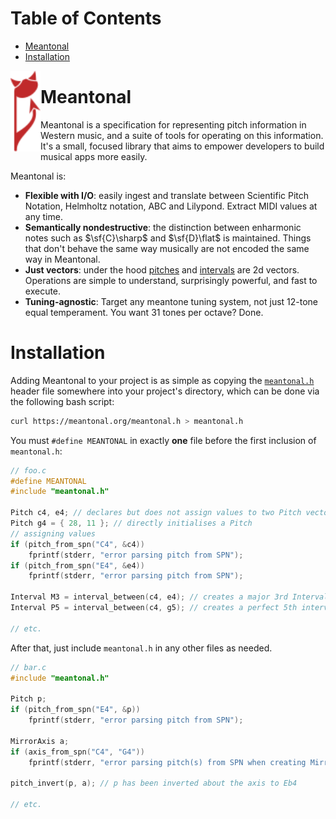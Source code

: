# Table of Contents

- [Meantonal](#meantonal)
- [Installation](#installation)

<img align="left" src="/logo.svg" width="48">
  
# Meantonal

Meantonal is a specification for representing pitch information in Western music, and a suite of tools for operating on this information. It's a small, focused library that aims to empower developers to build musical apps more easily.

Meantonal is:

- **Flexible with I/O**: easily ingest and translate between Scientific Pitch Notation, Helmholtz notation, ABC and Lilypond. Extract MIDI values at any time.
- **Semantically nondestructive**: the distinction between enharmonic notes such as $\sf{C}\sharp$ and $\sf{D}\flat$ is maintained. Things that don't behave the same way musically are not encoded the same way in Meantonal.
- **Just vectors**: under the hood [pitches](https://meantonal.org/learn/pitch/) and [intervals](https://meantonal.org/learn/intervals/) are 2d vectors. Operations are simple to understand, surprisingly powerful, and fast to execute.
- **Tuning-agnostic**: Target any meantone tuning system, not just 12-tone equal temperament. You want 31 tones per octave? Done.

# Installation

Adding Meantonal to your project is as simple as copying the [`meantonal.h`](https://raw.githubusercontent.com/meantonal/meantonal/refs/heads/master/meantonal.h) header file somewhere into your project's directory, which can be done via the following bash script:

```bash
curl https://meantonal.org/meantonal.h > meantonal.h
```

You must `#define MEANTONAL` in exactly **one** file before the first inclusion of `meantonal.h`:

```c
// foo.c
#define MEANTONAL
#include "meantonal.h"

Pitch c4, e4; // declares but does not assign values to two Pitch vectors
Pitch g4 = { 28, 11 }; // directly initialises a Pitch
// assigning values
if (pitch_from_spn("C4", &c4))
    fprintf(stderr, "error parsing pitch from SPN");
if (pitch_from_spn("E4", &e4))
    fprintf(stderr, "error parsing pitch from SPN");

Interval M3 = interval_between(c4, e4); // creates a major 3rd Interval vector
Interval P5 = interval_between(c4, g5); // creates a perfect 5th interval vector

// etc.
```

After that, just include `meantonal.h` in any other files as needed.

```c
// bar.c
#include "meantonal.h"

Pitch p;
if (pitch_from_spn("E4", &p))
    fprintf(stderr, "error parsing pitch from SPN");

MirrorAxis a;
if (axis_from_spn("C4", "G4"))
    fprintf(stderr, "error parsing pitch(s) from SPN when creating MirrorAxis");

pitch_invert(p, a); // p has been inverted about the axis to Eb4

// etc.
```
